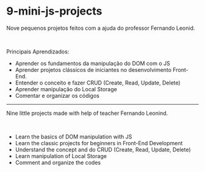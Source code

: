 # 9-mini-js-projects

Nove pequenos projetos feitos com a ajuda do professor Fernando Leonid. 

<br>

Principais Aprendizados: 
- Aprender os fundamentos da manipulação do DOM com o JS 
- Aprender projetos clássicos de iniciantes no desenvolvimento Front-End.
- Entender o conceito e fazer CRUD (Create, Read, Update, Delete) 
- Aprender manipulação do Local Storage
- Comentar e organizar os códigos

<hr>

Nine little projects made with help of teacher Fernando Leonind.

<br>

- Learn the basics of DOM manipulation with JS
- Learn the classic projects for beginners in Front-End Development
- Understand the concept and do CRUD (Create, Read, Update, Delete)
- Learn manipulation of Local Storage
- Comment and organize the codes
